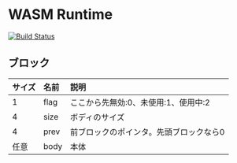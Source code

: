 # WASM Runtime

[![Build Status](https://travis-ci.org/kgtkr/wasm-memory.svg?branch=master)](https://travis-ci.org/kgtkr/wasm-memory)

## ブロック
|サイズ|名前|説明|
|:-|:-|:-|
|1|flag|ここから先無効:0、未使用:1、使用中:2|
|4|size|ボディのサイズ|
|4|prev|前ブロックのポインタ。先頭ブロックなら0|
|任意|body|本体|
